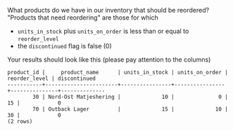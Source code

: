 What products do we have in our inventory that should be reordered?
"Products that need reordering" are those for which

* `units_in_stock` plus `units_on_order` is less than or equal to `reorder_level`
* the `discontinued` flag is false (0)

Your results should look like this (please pay attention to the columns)

```
product_id |     product_name      | units_in_stock | units_on_order | reorder_level | discontinued
-----------+-----------------------+----------------+----------------+---------------+--------------
        30 | Nord-Ost Matjeshering |             10 |              0 |            15 |            0
        70 | Outback Lager         |             15 |             10 |            30 |            0
(2 rows)
```